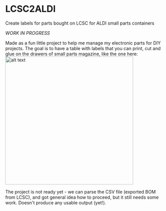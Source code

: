 # LCSC2ALDI
Create labels for parts bought on LCSC for ALDI small parts containers

*WORK IN PROGRESS*

Made as a fun little project to help me manage my electronic parts for DIY projects.
The goal is to have a table with labels that you can print, cut and glue on the drawers of
small parts magazine, like the one here:  
 <img src="https://s7g10.scene7.com/is/image/aldi/202101120138" alt="alt text" width="400">



The project is not ready yet - we can parse the CSV file (exported BOM from LCSC),
and got general idea how to proceed, but it still needs some work.
Doesn't produce any usable output (yet!).
